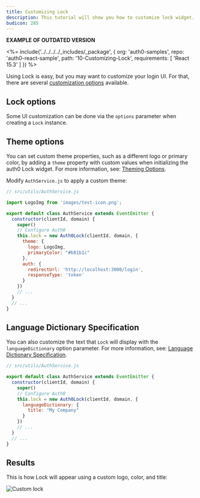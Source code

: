 ```yaml
---
title: Customizing Lock
description: This tutorial will show you how to customize lock widget.
budicon: 285
---
```


**EXAMPLE OF OUTDATED VERSION**

<%= include('../../../../_includes/_package', {
  org: 'auth0-samples',
  repo: 'auth0-react-sample',
  path: '10-Customizing-Lock',
  requirements: [
    'React 15.3'
  ]
}) %>

Using Lock is easy, but you may want to customize your login UI. For that, there are several [customization options](/libraries/lock/v10/customization) available.

## Lock options

Some UI customization can be done via the `options` parameter when creating a `Lock` instance.

## Theme options

You can set custom theme properties, such as a different logo or primary color, by adding a `theme` property with custom values when initializing the auth0 Lock widget. For more information, see: [Theming Options](/libraries/lock/v10/customization#theming-options).

Modify `AuthService.js` to apply a custom theme:

```javascript
// src/utils/AuthService.js

import LogoImg from 'images/test-icon.png';

export default class AuthService extends EventEmitter {
  constructor(clientId, domain) {
    super()
    // Configure Auth0
    this.lock = new Auth0Lock(clientId, domain, {
      theme: {
        logo: LogoImg,
        primaryColor: "#b81b1c"
      },
      auth: {
        redirectUrl: 'http://localhost:3000/login',
        responseType: 'token'
      }
    })
    // ...
  }
  // ...
}
```

## Language Dictionary Specification

You can also customize the text that `Lock` will display with the `languageDictionary` option parameter.
 For more information, see: [Language Dictionary Specification](/libraries/lock/v10/customization#languagedictionary-object-).

```javascript
// src/utils/AuthService.js

export default class AuthService extends EventEmitter {
  constructor(clientId, domain) {
    super()
    // Configure Auth0
    this.lock = new Auth0Lock(clientId, domain, {
      languageDictionary: {
        title: "My Company"
      }
    })
    // ...
  }
  // ...
}
```

## Results

This is how Lock will appear using a custom logo, color, and title:

![Custom lock](/media/articles/reactjs/widget-custom-logo-color.png)
